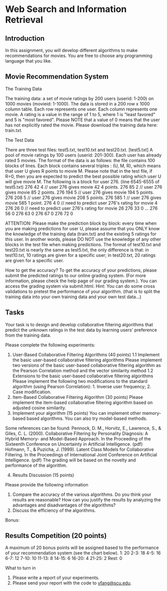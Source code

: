 Web Search and Information Retrieval
=========

Introduction
---------
In this assignment, you will develop different algorithms to make recommendations for movies.
You are free to choose any programming language that you like.

Movie Recommendation System
---------
The Training Data

The training data: a set of movie ratings by 200 users (userid: 1-200) on 1000 movies (movieid: 1-1000). The data is stored in a 200 row x 1000 column table. Each row represents one user. Each column represents one movie. A rating is a value in the range of 1 to 5, where 1 is "least favored" and 5 is "most favored". Please NOTE that a value of 0 means that the user has not explicitly rated the movie.
Please download the training data here: train.txt.

The Test Data

There are three test files: test5.txt, test10.txt and test20.txt.
[test5.txt] A pool of movie ratings by 100 users (userid: 201-300). Each user has already rated 5 movies. The format of the data is as follows: the file contains 100 blocks of lines. Each block contains several triples : (U, M, R), which means that user U gives R points to movie M. Please note that in the test file, if R=0, then you are expected to predict the best possible rating which user U will give movie M. The following is a block for user 276. (line 6545-6555 of test5.txt) 276 42 4 // user 276 gives movie 42 4 points. 276 85 2 // user 276 gives movie 85 2 points. 276 194 5 // user 276 gives movie 194 5 points. 276 208 5 // user 276 gives movie 208 5 points. 276 585 1 // user 276 gives movie 585 1 point. 276 4 0 // need to predict user 276's rating for movie 4
276 26 0 // need to predict user 276's rating for movie 26 276 33 0 ... 276 56 0 276 63 0 276 67 0 276 72 0

ATTENTION: Please make the prediction block by block: every time when you are making predictions for user U, please assume that you ONLY know the knowledge of the training data (train.txt) and the existing 5 ratings for this user. In another words, please DO NOT use the knowledge of any other blocks in the test file when making predictions.
The format of test10.txt and test20.txt is nearly the same as test5.txt, the only difference is that: in test10.txt, 10 ratings are given for a specific user; in test20.txt, 20 ratings are given for a specific user.

How to get the accuracy?
To get the accuracy of your predictions, please submit the predicted ratings to our online grading system. (For more information, please check the help page of our grading system.).
You can access the grading system via submit.html.
Hint: You can do some cross validations to pretest the performance of your algorithm. (that is to split the training data into your own training data and your own test data...)

Tasks
---------
Your task is to design and develop collaborative filtering algorithms that predict the unknown ratings in the test data by learning users' preference from the training data.

Please complete the following experiments:
1. User-Based Collaborative Filtering Algorithms (40 points)
1.1 Implement the basic user-based collaborative filtering algorithms
Please implement two versions of the basic user-based collaborative filtering algorithm as the Pearson Correlation method and the vector similarity method
1.2 Extensions to the basic user-based collaborative filtering algorithms
Please implement the following two modifications to the standard algorithm (using Pearson Correlation): 1. Inverse user frequency; 2. Case modification.
2. Item-Based Collaborative Filtering Algorithm (30 points)
Please implement the item-based collaborative filtering algorithm based on adjusted cosine similarity.
3. Implement your algorithm (15 points)
You can implement other memory-based based algorithms.
You can also try model-based methods. 

Some references can be found:
Pennock, D. M., Horvitz, E., Lawrence, S., & Giles, C. L. (2000). Collaborative Filtering by Personality Diagnosis: A Hybrid Memory- and Model-Based Approach. In the Proceeding of the Sixteenth Conference on Uncertainty in Artificial Intelligence. (pdf)
Hofmann, T., & Puzicha, J. (1999). Latent Class Models for Collaborative Filtering. In the Proceedings of International Joint Conference on Artificial Intelligence. (pdf)
The grading will be based on the novelty and performance of the algorithm.

4. Results Discussion (15 points)

Please provide the following information
1. Compare the accuracy of the various algorithms. Do you think your results are reasonable? How can you justify the results by analyzing the advantages and disadvantages of the algorithms?
2. Discuss the efficiency of the algorithms.

Bonus:

Results Competition (20 points)
---------
A maximum of 20 bonus points will be assigned based to the performance of your recommendation system (see the chart below).
1: 20
2-3: 18
4-5: 16
6-7: 12
7-10: 10
11-13: 8
14-15: 6
16-20: 4
21-25: 2
Rest: 0

What to turn in
1. Please write a report of your experiments.
2. Please send your report with the code to yfang@scu.edu.

